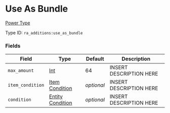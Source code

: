 # Use As Bundle
[Power Type](../power_types.md)

Type ID: `ra_additions:use_as_bundle`
### Fields
Field | Type | Default | Description
------|------|---------|-------------
`max_amount` | [Int](../data_types/int.md) | 64 | INSERT DESCRIPTION HERE
`item_condition` | [Item Condition](../data_types/item_condition.md) | _optional_ | INSERT DESCRIPTION HERE
`condition` | [Entity Condition](../data_types/entity_condition.md) | _optional_ | INSERT DESCRIPTION HERE

